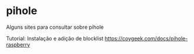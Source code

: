 # pihole
Alguns sites para consultar sobre pihole

Tutorial:
Instalação e adição de blocklist https://coygeek.com/docs/pihole-raspberry
